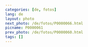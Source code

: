 ```yaml
---
categories: [de, fotos]
lang: de
layout: photo
next_photo: /de/fotos/P0000066.html
picname: P0000061
prev_photo: /de/fotos/P0000060.html
tags: []
---
```

